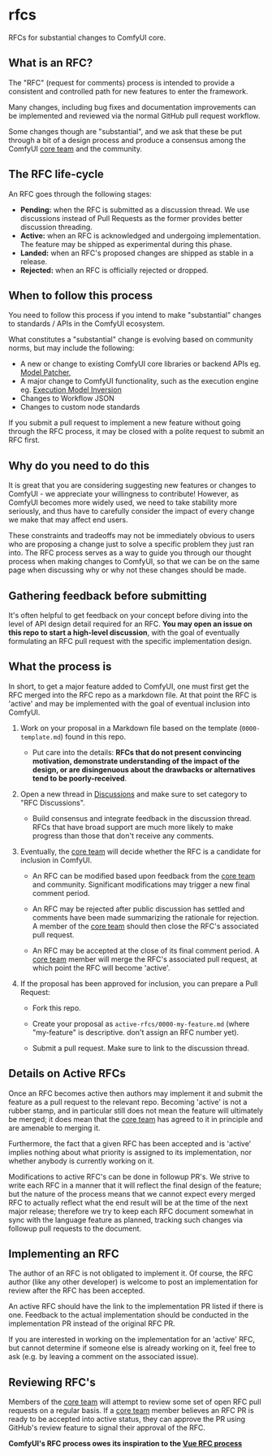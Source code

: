 # rfcs
RFCs for substantial changes to ComfyUI core.

## What is an RFC?

The "RFC" (request for comments) process is intended to provide a
consistent and controlled path for new features to enter the framework.

Many changes, including bug fixes and documentation improvements can be
implemented and reviewed via the normal GitHub pull request workflow.

Some changes though are "substantial", and we ask that these be put
through a bit of a design process and produce a consensus among the ComfyUI
[core team] and the community.

## The RFC life-cycle

An RFC goes through the following stages:

- **Pending:** when the RFC is submitted as a discussion thread. We use discussions instead of Pull Requests as the former provides better discussion threading.
- **Active:** when an RFC is acknowledged and undergoing implementation. The feature may be shipped as experimental during this phase.
- **Landed:** when an RFC's proposed changes are shipped as stable in a release.
- **Rejected:** when an RFC is officially rejected or dropped.

## When to follow this process

You need to follow this process if you intend to make "substantial"
changes to standards / APIs in the ComfyUI ecosystem.

What constitutes a "substantial" change is evolving based on community norms, but may include the following:

- A new or change to existing ComfyUI core libraries or backend APIs eg. [Model Patcher](https://github.com/comfyanonymous/ComfyUI/commit/0ee322ec5f338791c5836b79830e2f419d6fcc79),
- A major change to ComfyUI functionality, such as the execution engine eg. [Execution Model Inversion](https://github.com/comfyanonymous/ComfyUI/commit/5cfe38f41c7091b0fd954877d9d7427a8b438b1a)
- Changes to Workflow JSON
- Changes to custom node standards

If you submit a pull request to implement a new feature without going
through the RFC process, it may be closed with a polite request to
submit an RFC first.

## Why do you need to do this

It is great that you are considering suggesting new features or changes to ComfyUI - we appreciate your willingness to contribute! However, as ComfyUI becomes more widely used, we need to take stability more seriously, and thus have to carefully consider the impact of every change we make that may affect end users.

These constraints and tradeoffs may not be immediately obvious to users who are proposing a change just to solve a specific problem they just ran into. The RFC process serves as a way to guide you through our thought process when making changes to ComfyUI, so that we can be on the same page when discussing why or why not these changes should be made.

## Gathering feedback before submitting

It's often helpful to get feedback on your concept before diving into the
level of API design detail required for an RFC. **You may open an
issue on this repo to start a high-level discussion**, with the goal of
eventually formulating an RFC pull request with the specific implementation
design.

## What the process is

In short, to get a major feature added to ComfyUI, one must first get the
RFC merged into the RFC repo as a markdown file. At that point the RFC
is 'active' and may be implemented with the goal of eventual inclusion
into ComfyUI.

1.  Work on your proposal in a Markdown file based on the template (`0000-template.md`) found in this repo.

    - Put care into the details: **RFCs that do not present convincing motivation, demonstrate understanding of the impact of the design, or are disingenuous about the drawbacks or alternatives tend to be poorly-received**.

2.  Open a new thread in [Discussions](https://github.com/comfy-org/rfcs/discussions) and make sure to set category to "RFC Discussions".

    - Build consensus and integrate feedback in the discussion thread. RFCs that have broad support are much more likely to make progress than those that don't receive any comments.

3.  Eventually, the [core team] will decide whether the RFC is a candidate
    for inclusion in ComfyUI.

    - An RFC can be modified based upon feedback from the [core team] and community. Significant modifications may trigger a new final comment period.

    - An RFC may be rejected after public discussion has settled and comments have been made summarizing the rationale for rejection. A member of the [core team] should then close the RFC's associated pull request.

    - An RFC may be accepted at the close of its final comment period. A [core team] member will merge the RFC's associated pull request, at which point the RFC will become 'active'.

4.  If the proposal has been approved for inclusion, you can prepare a Pull Request:

    - Fork this repo.

    - Create your proposal as `active-rfcs/0000-my-feature.md` (where "my-feature" is descriptive. don't assign an RFC number yet).

    - Submit a pull request. Make sure to link to the discussion thread.

## Details on Active RFCs

Once an RFC becomes active then authors may implement it and submit the
feature as a pull request to the relevant repo. Becoming 'active' is not a rubber stamp, and in particular still does not mean the feature will ultimately
be merged; it does mean that the [core team] has agreed to it in principle
and are amenable to merging it.

Furthermore, the fact that a given RFC has been accepted and is
'active' implies nothing about what priority is assigned to its
implementation, nor whether anybody is currently working on it.

Modifications to active RFC's can be done in followup PR's. We strive
to write each RFC in a manner that it will reflect the final design of
the feature; but the nature of the process means that we cannot expect
every merged RFC to actually reflect what the end result will be at
the time of the next major release; therefore we try to keep each RFC
document somewhat in sync with the language feature as planned,
tracking such changes via followup pull requests to the document.

## Implementing an RFC

The author of an RFC is not obligated to implement it. Of course, the
RFC author (like any other developer) is welcome to post an
implementation for review after the RFC has been accepted.

An active RFC should have the link to the implementation PR listed if there is one. Feedback to the actual implementation should be conducted in the implementation PR instead of the original RFC PR.

If you are interested in working on the implementation for an 'active'
RFC, but cannot determine if someone else is already working on it,
feel free to ask (e.g. by leaving a comment on the associated issue).

## Reviewing RFC's

Members of the [core team] will attempt to review some set of open RFC
pull requests on a regular basis. If a [core team] member believes an RFC PR is ready to be accepted into active status, they can approve the PR using GitHub's review feature to signal their approval of the RFC.

**ComfyUI's RFC process owes its inspiration to the [Vue RFC process]**

[vue rfc process]: https://github.com/vuejs/rfcs
[core team]: https://www.comfy.org/about
